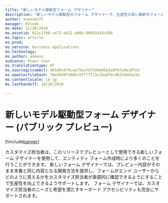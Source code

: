 ```yaml
---
title: "新しいモデル駆動型フォーム デザイナー"
description: "新しいモデル駆動型のフォーム デザイナーで、生産性の高い最新のフォーム オーサリングを体験します"
author: aneesmsft
manager: KVivek
ms.date: 11/20/2018
ms.assetid: 911c1f60-ce73-e811-a96b-000d3a18c83b
ms.topic: article
ms.prod: 
ms.service: business-applications
ms.technology: 
ms.author: aneesa
audience: Power user
ms.translationtype: HT
ms.sourcegitcommit: d65d9c6f9cae75ea7d7934a95b3a9f67a9e10fe3
ms.openlocfilehash: 78ed448f108bc0ff77f13c28a8fbcd632b66ea34
ms.contentlocale: ja-jp
ms.lasthandoff: 10/26/2018

---
```

# <a name="new-model-driven-form-designer-public-preview"></a>新しいモデル駆動型フォーム デザイナー (パブリック プレビュー)


[!include[banner](../../includes/banner.md)]

カスタマイズ担当者は、このリリースでプレビューとして使用できる新しいフォーム デザイナーを使用して、エンティティ フォーム作成時により多くのことを行うことができます。 新しいフォーム デザイナーでは、プレビュー内容がそのまま本番と同じ内容となる開発方法を提供し、フォームがエンド ユーザーからどのように見えるかをカスタマイズ担当者が直感的に確認できるようにすることで生産性を向上できるようサポートします。 フォーム デザイナーでは、カスタマイズ担当者のニーズと希望を満たすキーボード アクセシビリティも完全にサポートされます。

